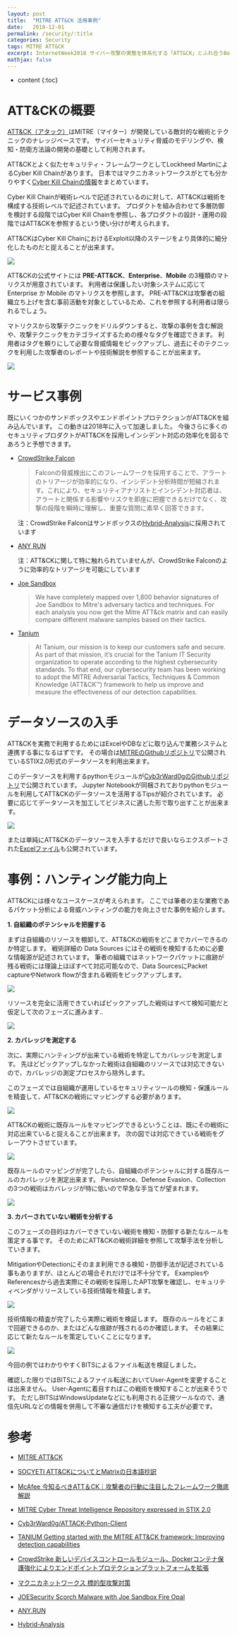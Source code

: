 ```yaml
---
layout: post
title:  "MITRE ATT&CK 活用事例"
date:   2018-12-01
permalink: /security/:title
categories: Security
tags: MITRE ATT&CK
excerpt: InternetWeek2018 サイバー攻撃の実態を体系化する「ATT&CK」とふれ合うBoF でLTしたスライドを校正したものです。MITRE ATT&CKを実務レベルで活用する具体的な手法を提案します。
mathjax: false
---
```


* content
{:toc}

# ATT&CKの概要

[ATT&CK（アタック）](https://attack.mitre.org/)はMITRE（マイター）が開発している敵対的な戦術とテクニックのナレッジベースです。
サイバーセキュリティ脅威のモデリングや、検知・防衛方法論の開発の基礎として利用されます。

ATT&CKとよく似たセキュリティ・フレームワークとしてLockheed MartinによるCyber Kill Chainがあります。
日本ではマクニカネットワークスがとても分かりやすく[Cyber Kill Chainの情報](https://www.macnica.net/solution/security_apt.html/)をまとめています。

Cyber Kill Chainが戦術レベルで記述されているのに対して、ATT&CKは戦術を構成する技術レベルで記述されています。
プロダクトを組み合わせて多層防御を検討する段階ではCyber Kill Chainを参照し、各プロダクトの設計・運用の段階ではATT&CKを参照するという使い分けが考えられます。

ATT&CKはCyber Kill ChainにおけるExploit以降のステージをより具体的に細分化したものだと捉えることが出来ます。

![](https://attack.mitre.org/theme/images/Enterprise_Tactics.png)

ATT&CKの公式サイトには **PRE-ATT&CK**、**Enterprise**、**Mobile** の3種類のマトリクスが用意されています。
利用者は保護したい対象システムに応じて Enterprise か Mobile のマトリクスを参照します。
PRE-ATT&CKは攻撃者の組織立ち上げを含む事前活動を対象としているため、これを参照する利用者は限られるでしょう。

マトリクスから攻撃テクニックをドリルダウンすると、攻撃の事例を含む解説や、攻撃テクニックをカテゴライズするための様々なタグを確認できます。
利用者はタグを頼りにして必要な脅威情報をピックアップし、過去にそのテクニックを利用した攻撃者のレポートや技術解説を参照することが出来ます。

![](/images/attck/attck.png)

# サービス事例

既にいくつかのサンドボックスやエンドポイントプロテクションがATT&CKを組み込んでいます。
この動きは2018年に入って加速しました。
今後さらに多くのセキュリティプロダクトがATT&CKを採用しインシデント対応の効率化を図るであろうと予想できます。

- [CrowdStrike Falcon](https://www.crowdstrike.com/sites/jp/summer-product-release-jp-fnl/)

  >Falconの脅威検出にこのフレームワークを採用することで、アラートのトリアージが効率的になり、インシデント分析時間が短縮されます。これにより、セキュリティアナリストとインシデント対応者は、アラートと関係する影響やリスクを即座に把握できるだけでなく、攻撃の段階を瞬時に理解し、重要な質問に素早く回答できます。

  注：CrowdStrike Falconはサンドボックスの[Hybrid-Analysis](https://www.hybrid-analysis.com/)に採用されています

- [ANY RUN](https://any.run/)

  注：ATT&CKに関して特に触れられていませんが、CrowdStrike Falconのように効率的なトリアージを可能にしています

- [Joe Sandbox](https://www.joesandbox.com/)

  >We have completely mapped over 1,800 behavior signatures of Joe Sandbox to Mitre's adversary tactics and techniques. For each analysis you now get the Mitre ATT&ck matrix and can easily compare different malware samples based on their tactics.

- [Tanium](https://www.tanium.com/blog/getting-started-with-the-mitre-att-and-ck-framework-lessons-learned/)

  >At Tanium, our mission is to keep our customers safe and secure. As part of that mission, it’s crucial for the Tanium IT Security organization to operate according to the highest cybersecurity standards. To that end, our cybersecurity team has been working to adopt the MITRE Adversarial Tactics, Techniques & Common Knowledge (ATT&CK™) framework to help us improve and measure the effectiveness of our detection capabilities.

# データソースの入手

ATT&CKを実務で利用するためにはExcelやDBなどに取り込んで業務システムと連携する事になるはずです。
その場合は[MITREのGithubリポジトリ](https://github.com/mitre/cti)で公開されているSTIX2.0形式のデータソースを利用出来ます。

このデータソースを利用するpythonモジュールが[Cyb3rWard0gのGithubリポジトリ](https://github.com/Cyb3rWard0g/ATTACK-Python-Client)で公開されています。
Jupyter Notebookが同梱されておりpythonモジュールを利用してATT&CKのデータソースを活用するTipsが紹介されています。
必要に応じてデータソースを加工してビジネスに適した形で取り出すことが出来ます。

![](/images/attck/notebook.png)

または単純にATT&CKのデータソースを入手するだけで良いならエクスポートされた[Excelファイル](https://github.com/Cyb3rWard0g/ATTACK-Python-Client/tree/master/export_example)も公開されています。

# 事例：ハンティング能力向上

ATT&CKには様々なユースケースが考えられます。
ここでは筆者の主な業務であるパケット分析による脅威ハンティングの能力を向上させた事例を紹介します。

**1. 自組織のポテンシャルを把握する**

  まずは自組織のリソースを棚卸して、ATT&CKの戦術をどこまでカバーできるのか特定します。
  戦術詳細の Data Sources にはその戦術を検知するために必要な情報源が記述されています。
  筆者の組織ではネットワークパケットに痕跡が残る戦術には理論上ほぼすべて対応可能なので、Data SourcesにPacket captureやNetwork flowが含まれる戦術をピックアップします。

  ![](/images/attck/task1_5.png)

  リソースを完全に活用できていればピックアップした戦術はすべて検知可能だと仮定して次のフェーズに進みます..

  ![](/images/attck/task01.png)

**2. カバレッジを測定する**

  次に、実際にハンティングが出来ている戦術を特定してカバレッジを測定します。
  先ほどピックアップしなかった戦術は自組織のリソースでは対応できないので、カバレッジの測定プロセスから除外します。

  このフェーズでは自組織が運用しているセキュリティツールの検知・保護ルールを精査して、ATT&CKの戦術にマッピングする必要があります。

  ![](/images/attck/task10.png)

  ATT&CKの戦術に既存ルールをマッピングできるということは、既にその戦術に対応出来ていると捉えることが出来ます。
  次の図では対応できている戦術をグレーアウトさせています。

  ![](/images/attck/task02.png)

  既存ルールのマッピングが完了したら、自組織のポテンシャルに対する既存ルールのカバレッジを測定出来ます。
  Persistence、Defense Evasion、Collection の3つの戦術はカバレッジが特に低いので早急な手当てが望まれます。

  ![](/images/attck/task03.png)

**3. カバーされていない戦術を分析する**

このフェーズの目的はカバーできていない戦術を検知・防御する新たなルールを策定する事です。
そのためにATT&CKの戦術詳細を参照して攻撃手法を分析していきます。

MitigationやDetectionにそのまま利用できる検知・防御手法が記述されている事もありますが、ほとんどの場合それだけでは不十分です。
ExamplesやReferencesから過去実際にその戦術を採用したAPT攻撃を確認し、セキュリティベンダがリリースしている技術情報を精査します。

![](/images/attck/task20.png)

技術情報の精査が完了したら実際に戦術を検証します。
既存のルールをどこまで回避できるのか、またはどんな痕跡が残されるのか確認します。
その結果に応じて新たなルールを策定していくことになります。

![](/images/attck/task30.png)

今回の例ではわかりやすくBITSによるファイル転送を検証しました。

確認した限りではBITSによるファイル転送においてUser-Agentを変更することは出来ません。
User-Agentに着目すればこの戦術を検知することが出来そうです。
ただしBITSはWindowsUpdateなどにも利用される正規ツールなので、通信先URLなどの情報を併用して不審な通信だけを検知する工夫が必要です。

# 参考

- [MITRE ATT&CK](https://attack.mitre.org/)

- [SOCYETI ATT&CKについてとMatrixの日本語抄訳](https://www.socyeti.jp/posts/4873582)

- [McAfee 今知るべきATT＆CK｜攻撃者の行動に注目したフレームワーク徹底解説](https://blogs.mcafee.jp/mitre-attck)

- [MITRE Cyber Threat Intelligence Repository expressed in STIX 2.0](https://github.com/mitre/cti)

- [Cyb3rWard0g/ATTACK-Python-Client](https://github.com/Cyb3rWard0g/ATTACK-Python-Client)

- [TANIUM Getting started with the MITRE ATT&CK framework: Improving detection capabilities](https://www.tanium.com/blog/getting-started-with-the-mitre-attack-framework-improving-detection-capabilities/)

- [CrowdStrike 新しいデバイスコントロールモジュール、Dockerコンテナ保護強化によりエンドポイントプロテクションプラットフォームを拡張](https://www.crowdstrike.com/sites/jp/summer-product-release-jp-fnl/)

- [マクニカネットワークス 標的型攻撃対策](https://www.macnica.net/solution/security_apt.html/)

- [JOESecurity Scorch Malware with Joe Sandbox Fire Opal](https://www.joesecurity.org/blog/8594655092323822022)

- [ANY.RUN](https://any.run/)

- [Hybrid-Analysis](https://www.hybrid-analysis.com/)
